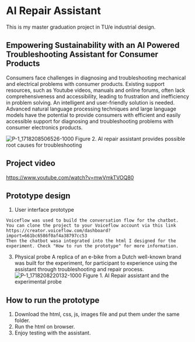 # AI Repair Assistant
This is my master graduation project in TU/e industrial design.

## Empowering Sustainability with an AI Powered Troubleshooting Assistant for Consumer Products
Consumers face challenges in diagnosing and troubleshooting mechanical and electrical problems with consumer products. Existing support resources, such as Youtube videos, manuals and online forums, often lack comprehensiveness and accessibility, leading to frustration and inefficiency in problem solving. An intelligent and user-friendly solution is needed. Advanced natural language processing techniques and large language models have the potential to provide consumers with efficient and easily accessible support for diagnosing and troubleshooting problems with consumer electronics products.

![P-1_1718208506526-1000](https://github.com/Davidhuang616/ai_repair_assistant/assets/124699019/25211f40-aef9-4b40-adec-9ca22a9ce08d)
Figure 2. AI repair assistant provides possible root causes for troubleshooting

## Project video
https://www.youtube.com/watch?v=mwVmkTVOQ80

## Prototype design
1. User interface prototype
```
Voiceflow was used to build the conversation flow for the chatbot.
You can clone the project to your Voiceflow account via this link 
https://creator.voiceflow.com/dashboard?import=661bc6586f0af4a38797cc53
Then the chatbot wasa integrated into the html I designed for the experiment. Check "How to run the prototype" for more information.
```
3. Physical probe
A replica of an e-bike from a Dutch well-known brand was built for the experiment, for participant to experience using the assistant through troubleshooting and repair process.
![P-1_1718208220132-1000](https://github.com/Davidhuang616/ai_repair_assistant/assets/124699019/7633529c-c7f3-4de4-83ee-f3aaa6c23758)
Figure 1. AI Repair assistant and the experimental probe

## How to run the prototype
1. Download the html, css, js, images file and put them under the same folder.
2. Run the html on browser.
3. Enjoy testing with the assistant.

